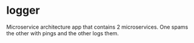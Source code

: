 # logger
Microservice architecture app that contains 2 microservices. One spams the other with pings and the other logs them.
